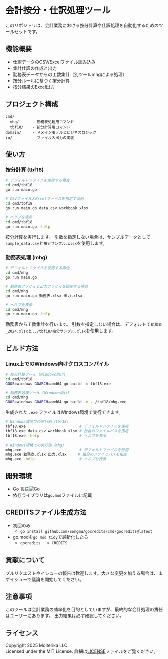 # 会計按分・仕訳処理ツール

このリポジトリは、会計業務における按分計算や仕訳処理を自動化するためのツールセットです。

## 機能概要

- 仕訳データのCSV/Excelファイル読み込み
- 集計仕訳の作成と出力
- 勤務表データからの工数集計（別ツールmhgによる処理）
- 按分ルールに基づく按分計算
- 按分結果のExcel出力

## プロジェクト構成

```
cmd/
  mhg/      - 勤務表処理用コマンド
  tbf18/    - 按分計算用コマンド
domain/     - ドメインモデルとビジネスロジック
io/         - ファイル入出力の実装
```

## 使い方

### 按分計算 (tbf18)

```bash
# デフォルトファイルを使用する場合
cd cmd/tbf18
go run main.go

# CSVファイルとExcelファイルを指定する例
cd cmd/tbf18
go run main.go data.csv workbook.xlsx

# ヘルプを表示
cd cmd/tbf18
go run main.go -help
```

按分計算を実行します。
引数を指定しない場合は、サンプルデータとして`sample_data.csv`と`按分サンプル.xlsx`を使用します。

### 勤務表処理 (mhg)

```bash
# デフォルトファイルを使用する場合
cd cmd/mhg
go run main.go

# 勤務表ファイルと出力ファイルを指定する場合
cd cmd/mhg
go run main.go 勤務表.xlsx 出力.xlsx

# ヘルプを表示
cd cmd/mhg
go run main.go -help
```

勤務表から工数集計を行います。
引数を指定しない場合は、デフォルトで`勤務表_2024.xlsx`と`../tbf18/按分サンプル.xlsx`を使用します。

## ビルド方法

### Linux上でのWindows向けクロスコンパイル

```bash
# 按分計算ツール (Windows向け)
cd cmd/tbf18
GOOS=windows GOARCH=amd64 go build -o tbf18.exe

# 勤務表処理ツール (Windows向け)
cd cmd/mhg
GOOS=windows GOARCH=amd64 go build -o ../tbf18/mhg.exe
```

生成された `.exe` ファイルはWindows環境で実行できます。

```bash
# Windows環境での実行例（tbf18）
tbf18.exe                        # デフォルトファイルを使用
tbf18.exe data.csv workbook.xlsx # 独自のファイルパスを指定
tbf18.exe -help                  # ヘルプを表示

# Windows環境での実行例（mhg）
mhg.exe                          # デフォルトファイルを使用
mhg.exe 勤務表.xlsx 出力.xlsx     # 独自のファイルパスを指定
mhg.exe -help                    # ヘルプを表示
```

## 開発環境

- Go 言語<img src="https://img.shields.io/badge/-Go-76E1FE.svg?logo=go&style=plastic" alt="Go">
- 依存ライブラリは`go.mod`ファイルに記載

## CREDITSファイル生成方法

- 初回のみ
  - `go install github.com/Songmu/gocredits/cmd/gocredits@latest`
- go.modを`go mod tidy`で最新化したら
  - `gocredits . > CREDITS`

## 貢献について

プルリクエストやイシューの報告は歓迎します。大きな変更を加える場合は、まずイシューで議論を開始してください。

## 注意事項

このツールは会計業務の効率化を目的としていますが、最終的な会計処理の責任はユーザーにあります。
出力結果は必ず確認してください。

## ライセンス

Copyright 2025 Moiterika LLC.  
Licensed under the MIT License.
詳細は[LICENSE](LICENSE)ファイルをご覧ください。